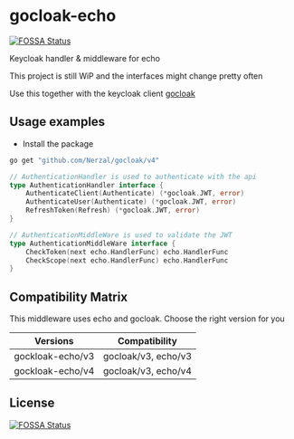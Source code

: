 # gocloak-echo
[![FOSSA Status](https://app.fossa.io/api/projects/git%2Bgithub.com%2FNerzal%2Fgocloak-echo.svg?type=shield)](https://app.fossa.io/projects/git%2Bgithub.com%2FNerzal%2Fgocloak-echo?ref=badge_shield)

Keycloak handler &amp; middleware for echo

This project is still WiP and the interfaces might change pretty often

Use this together with the keycloak client [gocloak](https://github.com/Nerzal/gocloak)

## Usage examples

* Install the package

```bash
go get "github.com/Nerzal/gocloak/v4"
```

```go
// AuthenticationHandler is used to authenticate with the api
type AuthenticationHandler interface {
	AuthenticateClient(Authenticate) (*gocloak.JWT, error)
	AuthenticateUser(Authenticate) (*gocloak.JWT, error)
	RefreshToken(Refresh) (*gocloak.JWT, error)
}
```

```go
// AuthenticationMiddleWare is used to validate the JWT
type AuthenticationMiddleWare interface {
	CheckToken(next echo.HandlerFunc) echo.HandlerFunc
	CheckScope(next echo.HandlerFunc) echo.HandlerFunc
}
```

## Compatibility Matrix

This middleware uses echo and gocloak. Choose the right version for you

| Versions         | Compatibility       |
| ---------------- | ------------------- |
| gockloak-echo/v3 | gocloak/v3, echo/v3 |
| gockloak-echo/v4 | gocloak/v3, echo/v4 |

## License
[![FOSSA Status](https://app.fossa.io/api/projects/git%2Bgithub.com%2FNerzal%2Fgocloak-echo.svg?type=large)](https://app.fossa.io/projects/git%2Bgithub.com%2FNerzal%2Fgocloak-echo?ref=badge_large)